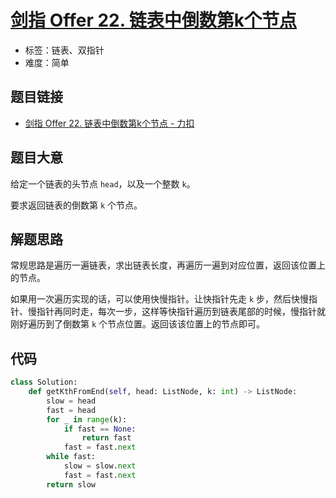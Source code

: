 # [剑指 Offer 22. 链表中倒数第k个节点](https://leetcode.cn/problems/lian-biao-zhong-dao-shu-di-kge-jie-dian-lcof/)

- 标签：链表、双指针
- 难度：简单

## 题目链接

- [剑指 Offer 22. 链表中倒数第k个节点 - 力扣](https://leetcode.cn/problems/lian-biao-zhong-dao-shu-di-kge-jie-dian-lcof/)

## 题目大意

给定一个链表的头节点 `head`，以及一个整数 `k`。

要求返回链表的倒数第 `k` 个节点。

## 解题思路

常规思路是遍历一遍链表，求出链表长度，再遍历一遍到对应位置，返回该位置上的节点。

如果用一次遍历实现的话，可以使用快慢指针。让快指针先走 `k` 步，然后快慢指针、慢指针再同时走，每次一步，这样等快指针遍历到链表尾部的时候，慢指针就刚好遍历到了倒数第 `k` 个节点位置。返回该该位置上的节点即可。

## 代码

```python
class Solution:
    def getKthFromEnd(self, head: ListNode, k: int) -> ListNode:
        slow = head
        fast = head
        for _ in range(k):
            if fast == None:
                return fast
            fast = fast.next
        while fast:
            slow = slow.next
            fast = fast.next
        return slow
```

